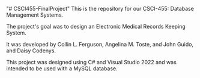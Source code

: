 "# CSCI455-FinalProject" 
This is the repository for our CSCI-455: Database Management Systems.

The project's goal was to design an Electronic Medical Records Keeping System.

It was developed by Collin L. Ferguson, Angelina M. Toste, and John Guido, and Daisy Codenys.

This project was designed using C# and Visual Studio 2022 and was intended to be used with a MySQL database.
